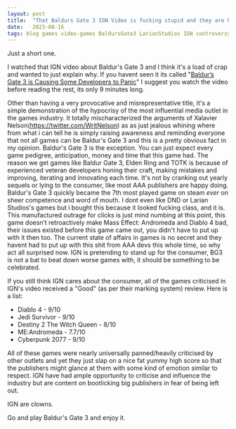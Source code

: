 ```yaml
---
layout: post
title:  "That Baldurs Gate 3 IGN Video is fucking stupid and they are hypocrites"
date:   2023-08-16
tags: blog games video-games BaldursGate3 LarianStudios IGN controversy
---
```


Just a short one.

I watched that IGN video about Baldur's Gate 3 and I think it's a load of crap and wanted to just explain why. If you havent seen it its called "<a href = "https://www.youtube.com/watch?v=iWdZhKFtxKg">Baldur’s Gate 3 is Causing Some Developers to Panic</a>" I suggest you watch the video before reading the rest, its only 9 minutes long.

Other than having a very provocative and misrepresentative title, it's a simple demonstration of the hypocrisy of the most influential media outlet in the games industry. It totally mischaracterized the arguments of Xalavier Nelson(<a href ="https://twitter.com/WritNelson">https://twitter.com/WritNelson</a>) as as just jealous whining where from what i can tell he is simply raising awareness and reminding everyone that not all games can be Baldur's Gate 3 and this is a pretty obvious fact in my opinion. Baldur's Gate 3 is the exception. You can just expect every game pedigree, anticipation, money and time that this game had. The reason we get games like Baldur Gate 3, Elden Ring and TOTK is because of experienced veteran developers honing their craft, making mistakes and improving, iterating and innovating each time. It's not by cranking out yearly sequels or lying to the consumer, like most AAA publishers are happy doing. Baldur's Gate 3 quickly became the 7th most played game on steam *ever* on sheer competence and word of mouth. I dont even like DND or Larian Studios's games but i bought this because it looked fucking class, and it is. This manufactured outrage for clicks is just mind numbing at this point, this game doesn’t retroactively make Mass Effect: Andromeda and Diablo 4 bad, their issues existed before this game came out, you didn't have to put up with it then too. The current state of affairs in games is no secret and they havent had to put up with this shit from AAA devs this whole time, so why act all surprised now. IGN is pretending to stand up for the consumer, BG3 is not a bat to beat down worse games with, it should be something to be celebrated.

If you still think IGN cares about the consumer, all of the games criticised in IGN's video received a "Good" (as per their marking system) review. Here is a list:

- Diablo 4 - 9/10
- Jedi Survivor - 9/10
- Destiny 2 The Witch Queen - 8/10
- ME:Andromeda - 7.7/10
- Cyberpunk 2077 - 9/10

All of these games were nearly universally panned/heavily criticised by other outlets and yet they just slap on a nice fat yummy high score so that the publishers might glance at them with some kind of emotion similar to respect. IGN have had ample opportunity to criticise and influence the industry but are content on bootlicking big publishers in fear of being left out.

IGN are clowns.

Go and play Baldur's Gate 3 and enjoy it.

